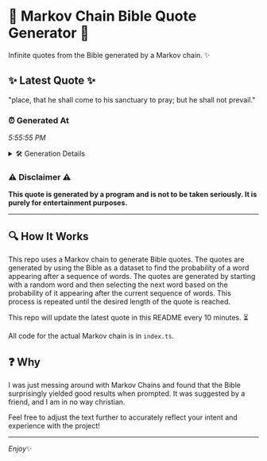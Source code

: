 # 📖 Markov Chain Bible Quote Generator 📖

Infinite quotes from the Bible generated by a Markov chain. ✨

## ✨ Latest Quote ✨
"place, that he shall come to his sanctuary to pray; but he shall not prevail."

### ⏰ Generated At
*5:55:55 PM*

<details>
    <summary>🛠️ Generation Details</summary>
    <p>
        <strong>🌱 Seed:</strong> place,<br>
        <strong>🔄 Iterations:</strong> 14<br>
        <strong>📜 Context History:</strong><br>[ place, ]: that<br>[ place,, that ]: he<br>[ place,, that, he ]: shall<br>[ place,, that, he, shall ]: come<br>[ place,, that, he, shall, come ]: to<br>[ place,, that, he, shall, come, to ]: his<br>[ that, he, shall, come, to, his ]: sanctuary<br>[ he, shall, come, to, his, sanctuary ]: to<br>[ shall, come, to, his, sanctuary, to ]: pray;<br>[ come, to, his, sanctuary, to, pray; ]: but<br>[ to, his, sanctuary, to, pray;, but ]: he<br>[ his, sanctuary, to, pray;, but, he ]: shall<br>[ sanctuary, to, pray;, but, he, shall ]: not<br>[ to, pray;, but, he, shall, not ]: prevail.<br>
    </p>
</details>

### ⚠️ Disclaimer ⚠️
**This quote is generated by a program and is not to be taken seriously. It is purely for entertainment purposes.**

---

## 🔍 How It Works

This repo uses a Markov chain to generate Bible quotes. The quotes are generated by using the Bible as a dataset to find the probability of a word appearing after a sequence of words. The quotes are generated by starting with a random word and then selecting the next word based on the probability of it appearing after the current sequence of words. This process is repeated until the desired length of the quote is reached.

This repo will update the latest quote in this README every 10 minutes. ⏳

All code for the actual Markov chain is in `index.ts`.

## ❓ Why

I was just messing around with Markov Chains and found that the Bible surprisingly yielded good results when prompted. 
It was suggested by a friend, and I am in no way christian.

Feel free to adjust the text further to accurately reflect your intent and experience with the project!

---

*Enjoy*✨

